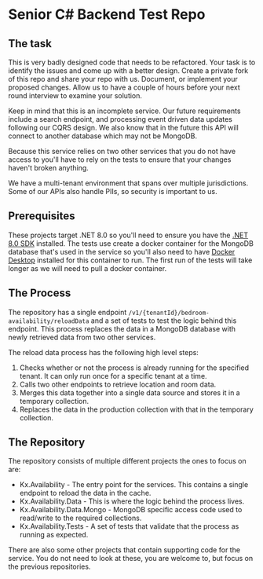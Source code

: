 # Senior C# Backend Test Repo

## The task
This is very badly designed code that needs to be refactored. Your task is to identify the issues and come up with a better design.
Create a private fork of this repo and share your repo with us. Document, or implement your proposed changes.
Allow us to have a couple of hours before your next round interview to examine your solution.

Keep in mind that this is an incomplete service. Our future requirements include a search endpoint, and processing event driven data updates following our CQRS design.
We also know that in the future this API will connect to another database which may not be MongoDB.

Because this service relies on two other services that you do not have access to you'll have to rely on the tests to ensure that your changes haven't broken anything.

We have a multi-tenant environment that spans over multiple jurisdictions. Some of our APIs also handle PIIs, so security is important to us.

## Prerequisites
These projects target .NET 8.0 so you'll need to ensure you have the [.NET 8.0 SDK](https://dotnet.microsoft.com/en-us/download/dotnet/8.0) installed.
The tests use create a docker container for the MongoDB database that's used in the service so you'll also need to have [Docker Desktop](https://www.docker.com/products/docker-desktop/) installed for this container to run.
The first run of the tests will take longer as we will need to pull a docker container.

## The Process
The repository has a single endpoint `/v1/{tenantId}/bedroom-availability/reloadData` and a set of tests to test the logic behind this endpoint. This process replaces the data in a MongoDB database with newly retrieved data from two other services.

The reload data process has the following high level steps:

 1. Checks whether or not the process is already running for the specified tenant. It can only run once for a specific tenant at a time.
 2. Calls two other endpoints to retrieve location and room data.
 3. Merges this data together into a single data source and stores it in a temporary collection.
 4. Replaces the data in the production collection with that in the temporary collection.

## The Repository
The repository consists of multiple different projects the ones to focus on are:

 - Kx.Availability - The entry point for the services. This contains a single endpoint to reload the data in the cache.
 - Kx.Availability.Data - This is where the logic behind the process lives.
 - Kx.Availability.Data.Mongo - MongoDB specific access code used to read/write to the required collections.
 - Kx.Availability.Tests - A set of tests that validate that the process as running as expected.

There are also some other projects that contain supporting code for the service. You do not need to look at these, you are welcome to, but focus on the previous repositories.
